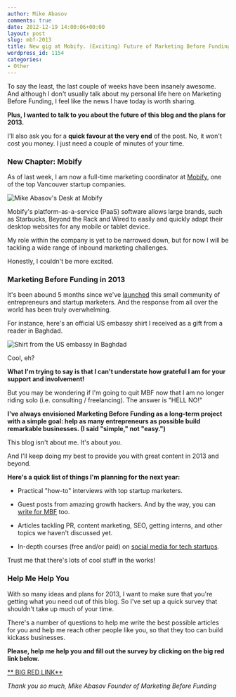 ```yaml
---
author: Mike Abasov
comments: true
date: 2012-12-19 14:00:06+00:00
layout: post
slug: mbf-2013
title: New gig at Mobify. (Exciting) Future of Marketing Before Funding
wordpress_id: 1154
categories:
- Other
---
```


To say the least, the last couple of weeks have been insanely awesome. And although I don't usually talk about my personal life here on Marketing Before Funding, I feel like the news I have today is worth sharing.

**Plus, I wanted to talk to you about the future of this blog and the plans for 2013.**

I'll also ask you for a **quick favour at the very end** of the post. No, it won't cost you money. I just need a couple of minutes of your time.

<!-- more -->




### New Chapter: Mobify


As of last week, I am now a full-time marketing coordinator at [Mobify](http://mobify.com), one of the top Vancouver startup companies.

![Mike Abasov's Desk at Mobify](/wp-content/uploads/2012/12/2012-12-11-17.37.59-590x590.jpg)

Mobify's platform-as-a-service (PaaS) software allows large brands, such as Starbucks, Beyond the Rack and Wired to easily and quickly adapt their desktop websites for any mobile or tablet device.

My role within the company is yet to be narrowed down, but for now I will be tackling a wide range of inbound marketing challenges.

Honestly, I couldn't be more excited.




### Marketing Before Funding in 2013


It's been abound 5 months since we've [launched](/2012/08/07/startup-marketing-priorities/) this small community of entrepreneurs and startup marketers. And the response from all over the world has been truly overwhelming.

For instance, here's an official US embassy shirt I received as a gift from a reader in Baghdad.

![Shirt from the US embassy in Baghdad ](/wp-content/uploads/2012/12/Screen-Shot-2012-12-18-at-8.08.53-PM-590x322.png)

Cool, eh?

**What I'm trying to say is that I can't understate how grateful I am for your support and involvement!**

But you may be wondering if I'm going to quit MBF now that I am no longer riding solo (i.e. consulting / freelancing). The answer is "HELL NO!"

**I've always envisioned Marketing Before Funding as a long-term project with a simple goal: help as many entrepreneurs as possible build remarkable businesses. (I said "simple," not "easy.")**

This blog isn't about me. It's about _you_.

And I'll keep doing my best to provide you with great content in 2013 and beyond.

**Here's a quick list of things I'm planning for the next year:**



	
  * Practical "how-to" interviews with top startup marketers.

	
  * Guest posts from amazing growth hackers. And by the way, you can [write for MBF](/guest-post/) too.

	
  * Articles tackling PR, content marketing, SEO, getting interns, and other topics we haven't discussed yet.

	
  * In-depth courses (free and/or paid) on [social media for tech startups](/category/social-media/).


Trust me that there's lots of cool stuff in the works!




### Help Me Help You


With so many ideas and plans for 2013, I want to make sure that you're getting what you need out of this blog. So I've set up a quick survey that shouldn't take up much of your time.

There's a number of questions to help me write the best possible articles for you and help me reach other people like you, so that they too can build kickass businesses.

**Please, help me help you and fill out the survey by clicking on the big red link below.**



[**
BIG RED LINK**](https://docs.google.com/a/marketingbeforefunding.com/spreadsheet/viewform?formkey=dFBmVklSUzJGSkpJY0ltZ3YzLXlXR1E6MQ)




_Thank you so much,
Mike Abasov
Founder of Marketing Before Funding_
